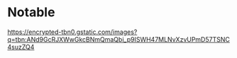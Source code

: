# Notable
https://encrypted-tbn0.gstatic.com/images?q=tbn:ANd9GcRJXWwGkcBNmQmaQbi_p9ISWH47MLNvXzvUPmD57TSNC4suzZQ4
